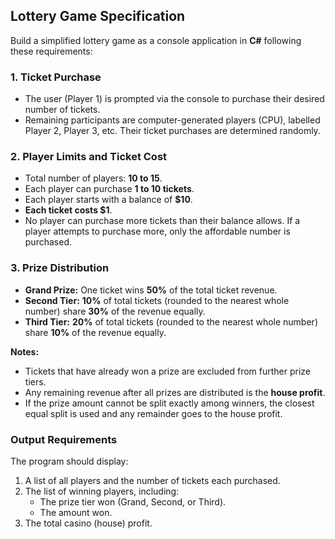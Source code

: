 ## Lottery Game Specification

Build a simplified lottery game as a console application in **C#** following these requirements:

### 1. Ticket Purchase

- The user (Player 1) is prompted via the console to purchase their desired number of tickets.
- Remaining participants are computer-generated players (CPU), labelled Player 2, Player 3, etc. Their ticket purchases are determined randomly.

### 2. Player Limits and Ticket Cost

- Total number of players: **10 to 15**.
- Each player can purchase **1 to 10 tickets**.
- Each player starts with a balance of **$10**.
- **Each ticket costs $1**.
- No player can purchase more tickets than their balance allows. If a player attempts to purchase more, only the affordable number is purchased.

### 3. Prize Distribution

- **Grand Prize:** One ticket wins **50%** of the total ticket revenue.
- **Second Tier:** **10%** of total tickets (rounded to the nearest whole number) share **30%** of the revenue equally.
- **Third Tier:** **20%** of total tickets (rounded to the nearest whole number) share **10%** of the revenue equally.

**Notes:**
- Tickets that have already won a prize are excluded from further prize tiers.
- Any remaining revenue after all prizes are distributed is the **house profit**.
- If the prize amount cannot be split exactly among winners, the closest equal split is used and any remainder goes to the house profit.

### Output Requirements

The program should display:

1. A list of all players and the number of tickets each purchased.
2. The list of winning players, including:
    - The prize tier won (Grand, Second, or Third).
    - The amount won.
3. The total casino (house) profit.